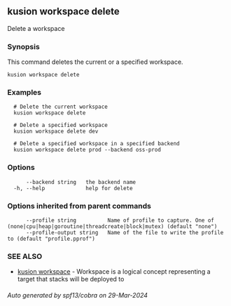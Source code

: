 ## kusion workspace delete

Delete a workspace

### Synopsis

This command deletes the current or a specified workspace.

```
kusion workspace delete
```

### Examples

```
  # Delete the current workspace
  kusion workspace delete
  
  # Delete a specified workspace
  kusion workspace delete dev
  
  # Delete a specified workspace in a specified backend
  kusion workspace delete prod --backend oss-prod
```

### Options

```
      --backend string   the backend name
  -h, --help             help for delete
```

### Options inherited from parent commands

```
      --profile string          Name of profile to capture. One of (none|cpu|heap|goroutine|threadcreate|block|mutex) (default "none")
      --profile-output string   Name of the file to write the profile to (default "profile.pprof")
```

### SEE ALSO

* [kusion workspace](kusion-workspace.md)	 - Workspace is a logical concept representing a target that stacks will be deployed to

###### Auto generated by spf13/cobra on 29-Mar-2024

